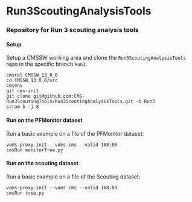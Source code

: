 # Run3ScoutingAnalysisTools
### Repository for Run 3 scouting analysis tools

#### Setup
Setup a CMSSW working area and clone the `Run3ScoutingAnalysisTools` repo in the specific branch `Run3`:
```
cmsrel CMSSW_13_0_6
cd CMSSW_13_0_6/src
cmsenv
git cms-init
git clone git@github.com:CMS-Run3ScoutingTools/Run3ScoutingAnalysisTools.git -b Run3
scram b -j 8
```

#### Run on the PFMonitor dataset
Run a basic example on a file of the PFMonitor dataset:
```
voms-proxy-init --voms cms --valid 168:00
cmsRun monitorTree.py
```

#### Run on the scouting dataset
Run a basic example on a file of the Scouting dataset:
```
voms-proxy-init --voms cms --valid 168:00
cmsRun tree.py
```
